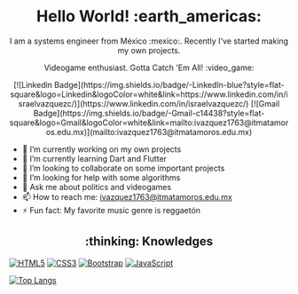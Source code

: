 <h1 align= "center"><b>Hello World! :earth_americas:</b></h1>

<p align="center">
I am a systems engineer from México :mexico:. Recently I've started making my own projects.
</p>
<p align="center">
Videogame enthusiast. Gotta Catch 'Em All! :video_game:
</p>

<p align="center">
[![Linkedin Badge](https://img.shields.io/badge/-LinkedIn-blue?style=flat-square&logo=Linkedin&logoColor=white&link=https://www.linkedin.com/in/israelvazquezc/)](https://www.linkedin.com/in/israelvazquezc/)
[![Gmail Badge](https://img.shields.io/badge/-Gmail-c14438?style=flat-square&logo=Gmail&logoColor=white&link=mailto:ivazquez1763@itmatamoros.edu.mx)](mailto:ivazquez1763@itmatamoros.edu.mx)
</p>


- 🔭 I’m currently working on my own projects
- 🌱 I’m currently learning Dart and Flutter
- 👯 I’m looking to collaborate on some important projects
- 🤔 I’m looking for help with some algorithms
- 💬 Ask me about politics and videogames
- 📫 How to reach me: ivazquez1763@itmatamoros.edu.mx
- ⚡ Fun fact: My favorite music genre is reggaetón 

<h2 align= "center"><b>:thinking: Knowledges</b></h2>

[![HTML5](https://img.shields.io/badge/-HTML5-E34F26?style=flat-square&logo=html5&logoColor=white&link=https://github.com/isravazquezc/)](https://github.com/isravazquezc/)
[![CSS3](https://img.shields.io/badge/-CSS3-1572B6?style=flat-square&logo=css3&link=https://github.com/isravazquezc/)](https://github.com/isravazquezc/)
[![Bootstrap](https://img.shields.io/badge/-Bootstrap-563D7C?style=flat-square&logo=bootstrap&link=https://github.com/isravazquezc/)](https://github.com/isravazquezc/)
[![JavaScript](https://img.shields.io/badge/-JavaScript-black?style=flat-square&logo=javascript&link=https://github.com/isravazquezc/)](https://github.com/isravazquezc/)

[![Top Langs](https://github-readme-stats.vercel.app/api/top-langs/?username=isravazquezc&hide_langs_below=1)](https://github.com/anuraghazra/github-readme-stats)
